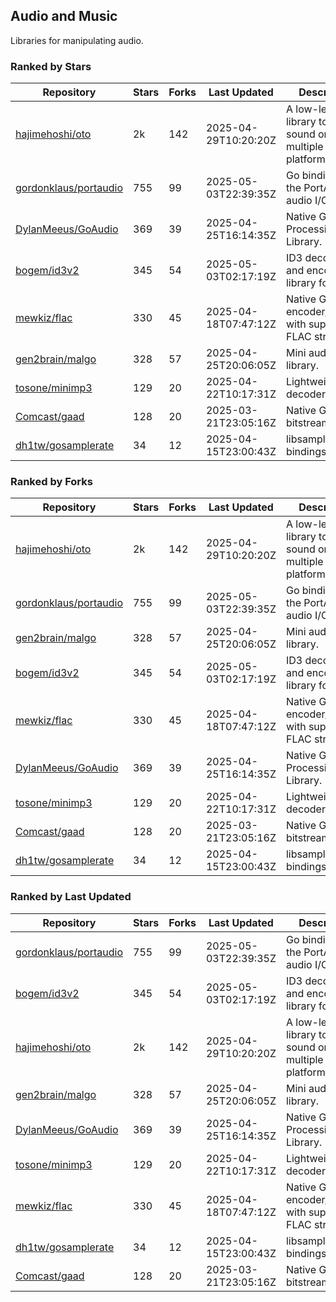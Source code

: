## Audio and Music

Libraries for manipulating audio.

### Ranked by Stars

| Repository | Stars | Forks | Last Updated | Description | 
|------------|-------|-------|--------------|-------------|
| [hajimehoshi/oto](https://github.com/hajimehoshi/oto) | 2k | 142 | 2025-04-29T10:20:20Z |  A low-level library to play sound on multiple platforms. |
| [gordonklaus/portaudio](https://github.com/gordonklaus/portaudio) | 755 | 99 | 2025-05-03T22:39:35Z |  Go bindings for the PortAudio audio I/O library. |
| [DylanMeeus/GoAudio](https://github.com/DylanMeeus/GoAudio) | 369 | 39 | 2025-04-25T16:14:35Z |  Native Go Audio Processing Library. |
| [bogem/id3v2](https://github.com/bogem/id3v2) | 345 | 54 | 2025-05-03T02:17:19Z |  ID3 decoding and encoding library for Go. |
| [mewkiz/flac](https://github.com/mewkiz/flac) | 330 | 45 | 2025-04-18T07:47:12Z |  Native Go FLAC encoder/decoder with support for FLAC streams. |
| [gen2brain/malgo](https://github.com/gen2brain/malgo) | 328 | 57 | 2025-04-25T20:06:05Z |  Mini audio library. |
| [tosone/minimp3](https://github.com/tosone/minimp3) | 129 | 20 | 2025-04-22T10:17:31Z |  Lightweight MP3 decoder library. |
| [Comcast/gaad](https://github.com/Comcast/gaad) | 128 | 20 | 2025-03-21T23:05:16Z |  Native Go AAC bitstream parser. |
| [dh1tw/gosamplerate](https://github.com/dh1tw/gosamplerate) | 34 | 12 | 2025-04-15T23:00:43Z |  libsamplerate bindings for go. |

### Ranked by Forks

| Repository | Stars | Forks | Last Updated | Description | 
|------------|-------|-------|--------------|-------------|
| [hajimehoshi/oto](https://github.com/hajimehoshi/oto) | 2k | 142 | 2025-04-29T10:20:20Z |  A low-level library to play sound on multiple platforms. |
| [gordonklaus/portaudio](https://github.com/gordonklaus/portaudio) | 755 | 99 | 2025-05-03T22:39:35Z |  Go bindings for the PortAudio audio I/O library. |
| [gen2brain/malgo](https://github.com/gen2brain/malgo) | 328 | 57 | 2025-04-25T20:06:05Z |  Mini audio library. |
| [bogem/id3v2](https://github.com/bogem/id3v2) | 345 | 54 | 2025-05-03T02:17:19Z |  ID3 decoding and encoding library for Go. |
| [mewkiz/flac](https://github.com/mewkiz/flac) | 330 | 45 | 2025-04-18T07:47:12Z |  Native Go FLAC encoder/decoder with support for FLAC streams. |
| [DylanMeeus/GoAudio](https://github.com/DylanMeeus/GoAudio) | 369 | 39 | 2025-04-25T16:14:35Z |  Native Go Audio Processing Library. |
| [tosone/minimp3](https://github.com/tosone/minimp3) | 129 | 20 | 2025-04-22T10:17:31Z |  Lightweight MP3 decoder library. |
| [Comcast/gaad](https://github.com/Comcast/gaad) | 128 | 20 | 2025-03-21T23:05:16Z |  Native Go AAC bitstream parser. |
| [dh1tw/gosamplerate](https://github.com/dh1tw/gosamplerate) | 34 | 12 | 2025-04-15T23:00:43Z |  libsamplerate bindings for go. |

### Ranked by Last Updated

| Repository | Stars | Forks | Last Updated | Description | 
|------------|-------|-------|--------------|-------------|
| [gordonklaus/portaudio](https://github.com/gordonklaus/portaudio) | 755 | 99 | 2025-05-03T22:39:35Z |  Go bindings for the PortAudio audio I/O library. |
| [bogem/id3v2](https://github.com/bogem/id3v2) | 345 | 54 | 2025-05-03T02:17:19Z |  ID3 decoding and encoding library for Go. |
| [hajimehoshi/oto](https://github.com/hajimehoshi/oto) | 2k | 142 | 2025-04-29T10:20:20Z |  A low-level library to play sound on multiple platforms. |
| [gen2brain/malgo](https://github.com/gen2brain/malgo) | 328 | 57 | 2025-04-25T20:06:05Z |  Mini audio library. |
| [DylanMeeus/GoAudio](https://github.com/DylanMeeus/GoAudio) | 369 | 39 | 2025-04-25T16:14:35Z |  Native Go Audio Processing Library. |
| [tosone/minimp3](https://github.com/tosone/minimp3) | 129 | 20 | 2025-04-22T10:17:31Z |  Lightweight MP3 decoder library. |
| [mewkiz/flac](https://github.com/mewkiz/flac) | 330 | 45 | 2025-04-18T07:47:12Z |  Native Go FLAC encoder/decoder with support for FLAC streams. |
| [dh1tw/gosamplerate](https://github.com/dh1tw/gosamplerate) | 34 | 12 | 2025-04-15T23:00:43Z |  libsamplerate bindings for go. |
| [Comcast/gaad](https://github.com/Comcast/gaad) | 128 | 20 | 2025-03-21T23:05:16Z |  Native Go AAC bitstream parser. |

